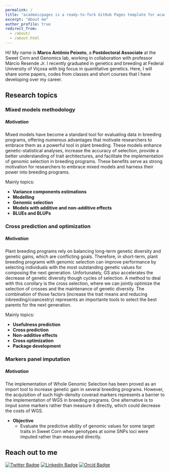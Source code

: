 ```yaml
---
permalink: /
title: "academicpages is a ready-to-fork GitHub Pages template for academic personal websites"
excerpt: "About me"
author_profile: true
redirect_from: 
  - /about/
  - /about.html
---
```



Hi! My name is **Marco Antônio Peixoto**, a **Postdoctoral Associate** at the Sweet Corn and Genomics lab, working in collaboration with professor Márcio Resende Jr. I recently graduated in genetics and breeding at Federal University of Viçosa with big focus in quantitative genetics. Here, I will share some papers, codes from classes and short courses that I have developing over my career.

## Research topics

### Mixed models methodology

##### Motivation
Mixed models have become a standard tool for evaluating data in breeding programs, offering numerous advantages that motivate researchers to embrace them as a powerful tool in plant breeding. These models enhance genetic-statistical analyses, increase the accuracy of selection, provide a better understanding of trait architectures, and facilitate the implementation of genomic selection in breeding programs. These benefits serve as strong motivation for researchers to embrace mixed models and harness their power into breeding programs.

Mainly topics:

- **Variance components estimations**  
- **Modelling**  
- **Genomic selection**  
- **Models with additive and non-additive effects**  
- **BLUEs and BLUPs**  

### Cross prediction and optimization

##### Motivation  
Plant breeding programs rely on balancing long-term genetic diversity and genetic gains, which are conflicting goals. Therefore, in short-term, plant breeding programs with genomic selection can improve performance by selecting individuals with the most outstanding genetic values for composing the next generation. Unfortunately, GS also accelerates the decrease of genetic diversity though cycles of selection. A method to deal with this corollary is the cross selection, where we can jointly optimize the selection of crosses and the maintenance of genetic diversity. The combination of those factors (increase the trait means and reducing inbreeding/coancestry) represents an importante tools to select the best parents for the next generation.

Mainly topics:

- **Usefulness prediction**  
- **Cross prediction**  
- **Non-additive effects**  
- **Cross optimization**
- **Package development**



### Markers panel imputation

##### Motivation
The implementation of Whole Genomic Selection has been proved as an import tool to increase genetic gain in several breeding programs. However, the acquisition of such high-density coverad markers represents a barrier to the implementation of WGS in breeding programs. One alternative is to imput some markers rather than measure it directly, which could decrease the costs of WGS.

- **Objective**  
  - Evaluate the predictive ability of genomic values for some target traits in Sweet Corn when genotypes at some SNPs loci were imputed rather than measured directly.     






## Reach out to me
[![Twitter Badge](https://img.shields.io/badge/-@marcopxt-6cc?style=flat-square&labelColor=6cc&logo=twitter&logoColor=white&link=https://twitter.com/marcopxt)](https://twitter.com/marcopxt)
[![Linkedin Badge](https://img.shields.io/badge/-Marco%20Antônio%20Peixoto-6cc?style=flat-square&logo=Linkedin&logoColor=white&link=https://www.linkedin.com/in/marco-antonio-peixoto-088660194/)](https://www.linkedin.com/in/marco-antônio-peixoto-088660194/)
[![Orcid Badge](https://img.shields.io/badge/-Marco%20Antônio%20Peixoto-6cc?style=flat-square&logo=Orcid&logoColor=white&link=https://www.orcid.org/0000-0003-0564-7068/)](https://orcid.org/0000-0003-0564-7068)
